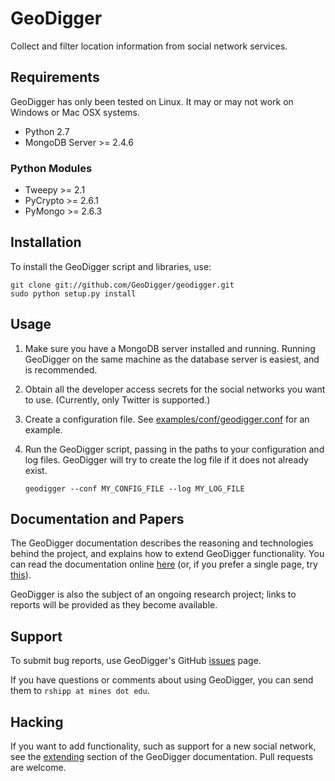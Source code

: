GeoDigger
=========

Collect and filter location information from social network services.

## Requirements

GeoDigger has only been tested on Linux. It may or may not work on
Windows or Mac OSX systems.

* Python 2.7
* MongoDB Server >= 2.4.6

### Python Modules

* Tweepy >= 2.1
* PyCrypto >= 2.6.1
* PyMongo >= 2.6.3

## Installation

To install the GeoDigger script and libraries, use:

    git clone git://github.com/GeoDigger/geodigger.git
    sudo python setup.py install

## Usage

1. Make sure you have a MongoDB server installed and running. Running
   GeoDigger on the same machine as the database server is easiest, and
   is recommended.

2. Obtain all the developer access secrets for the social networks you want to
   use. (Currently, only Twitter is supported.)

3. Create a configuration file. See
   [examples/conf/geodigger.conf](examples/conf/geodigger.conf) for an
   example.

4. Run the GeoDigger script, passing in the paths to your configuration
   and log files. GeoDigger will try to create the log file if it does
   not already exist.

    `geodigger --conf MY_CONFIG_FILE --log MY_LOG_FILE`


## Documentation and Papers

The GeoDigger documentation describes the reasoning and technologies
behind the project, and explains how to extend GeoDigger functionality.
You can read the documentation online [here](docs/index.md) (or, if you
prefer a single page, try [this](docs/onepage.md)).

GeoDigger is also the subject of an ongoing research project; links to
reports will be provided as they become available.

## Support

To submit bug reports, use GeoDigger's GitHub
[issues](https://github.com/GeoDigger/geodigger/issues) page.

If you have questions or comments about using GeoDigger, you can send
them to `rshipp at mines dot edu`.

## Hacking

If you want to add functionality, such as support for a new social
network, see the [extending](docs/geodigger.md#extending) section of the
GeoDigger documentation. Pull requests are welcome.
